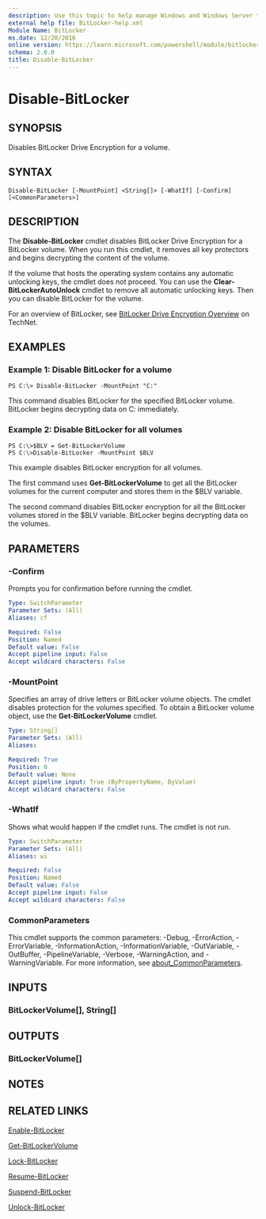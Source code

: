 ```yaml
---
description: Use this topic to help manage Windows and Windows Server technologies with Windows PowerShell.
external help file: BitLocker-help.xml
Module Name: BitLocker
ms.date: 12/20/2016
online version: https://learn.microsoft.com/powershell/module/bitlocker/disable-bitlocker?view=windowsserver2022-ps&wt.mc_id=ps-gethelp
schema: 2.0.0
title: Disable-BitLocker
---
```


# Disable-BitLocker

## SYNOPSIS
Disables BitLocker Drive Encryption for a volume.

## SYNTAX

```
Disable-BitLocker [-MountPoint] <String[]> [-WhatIf] [-Confirm] [<CommonParameters>]
```

## DESCRIPTION
The **Disable-BitLocker** cmdlet disables BitLocker Drive Encryption for a BitLocker volume.
When you run this cmdlet, it removes all key protectors and begins decrypting the content of the volume.

If the volume that hosts the operating system contains any automatic unlocking keys, the cmdlet does not proceed.
You can use the **Clear-BitLockerAutoUnlock** cmdlet to remove all automatic unlocking keys.
Then you can disable BitLocker for the volume.

For an overview of BitLocker, see [BitLocker Drive Encryption Overview](https://technet.microsoft.com/en-us/library/cc732774.aspx) on TechNet.

## EXAMPLES

### Example 1: Disable BitLocker for a volume
```
PS C:\> Disable-BitLocker -MountPoint "C:"
```

This command disables BitLocker for the specified BitLocker volume.
BitLocker begins decrypting data on C: immediately.

### Example 2: Disable BitLocker for all volumes
```
PS C:\>$BLV = Get-BitLockerVolume
PS C:\>Disable-BitLocker -MountPoint $BLV
```

This example disables BitLocker encryption for all volumes.

The first command uses **Get-BitLockerVolume** to get all the BitLocker volumes for the current computer and stores them in the $BLV variable.

The second command disables BitLocker encryption for all the BitLocker volumes stored in the $BLV variable.
BitLocker begins decrypting data on the volumes.

## PARAMETERS

### -Confirm
Prompts you for confirmation before running the cmdlet.

```yaml
Type: SwitchParameter
Parameter Sets: (All)
Aliases: cf

Required: False
Position: Named
Default value: False
Accept pipeline input: False
Accept wildcard characters: False
```

### -MountPoint
Specifies an array of drive letters or BitLocker volume objects.
The cmdlet disables protection for the volumes specified.
To obtain a BitLocker volume object, use the **Get-BitLockerVolume** cmdlet.

```yaml
Type: String[]
Parameter Sets: (All)
Aliases: 

Required: True
Position: 0
Default value: None
Accept pipeline input: True (ByPropertyName, ByValue)
Accept wildcard characters: False
```

### -WhatIf
Shows what would happen if the cmdlet runs.
The cmdlet is not run.

```yaml
Type: SwitchParameter
Parameter Sets: (All)
Aliases: wi

Required: False
Position: Named
Default value: False
Accept pipeline input: False
Accept wildcard characters: False
```

### CommonParameters
This cmdlet supports the common parameters: -Debug, -ErrorAction, -ErrorVariable, -InformationAction, -InformationVariable, -OutVariable, -OutBuffer, -PipelineVariable, -Verbose, -WarningAction, and -WarningVariable. For more information, see [about_CommonParameters](https://go.microsoft.com/fwlink/?LinkID=113216).

## INPUTS

### BitLockerVolume[], String[]

## OUTPUTS

### BitLockerVolume[]

## NOTES

## RELATED LINKS

[Enable-BitLocker](./Enable-BitLocker.md)

[Get-BitLockerVolume](./Get-BitLockerVolume.md)

[Lock-BitLocker](./Lock-BitLocker.md)

[Resume-BitLocker](./Resume-BitLocker.md)

[Suspend-BitLocker](./Suspend-BitLocker.md)

[Unlock-BitLocker](./Unlock-BitLocker.md)

